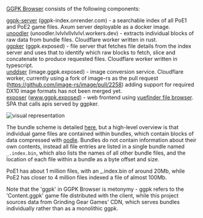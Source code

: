 [GGPK Browser](https://www.ggpk.exposed) consists of the following components:

[ggpk-server](https://github.com/ggpk-exposed/ggpk-index-server) (ggpk-index.onrender.com) - a searchable index of all PoE1 and PoE2 game files. Axum server deployable as a docker image.  
[unoodler](https://github.com/ggpk-exposed/unoodler) (unoodler.lvlvlvllvlvlvl.workers.dev) - extracts individual blocks of raw data from bundle files. Cloudflare worker written in rust.  
[ggpker](https://github.com/ggpk-exposed/ggpker) (ggpk.exposed) - file server that fetches file details from the index server and uses that to identify which raw blocks to fetch, slice and concatenate to produce requested files. Cloudflare worker written in typescript.  
[unddser](https://github.com/ggpk-exposed/unddser) (image.ggpk.exposed) - image conversion service. Cloudflare worker, currently using a fork of image-rs as the pull request (https://github.com/image-rs/image/pull/2258) adding support for required DX10 image formats has not been merged yet.  
[exposer](https://github.com/ggpk-exposed/exposer) (www.ggpk.exposed) - web frontend using [vuefinder file browser](https://github.com/n1crack/vuefinder). SPA that calls apis served by ggpker.  

![visual representation](https://github.com/user-attachments/assets/e0c954fb-8d20-4da9-a604-88b518541968)

The bundle scheme is detailed [here](https://github.com/poe-tool-dev/ggpk.discussion/wiki/Bundle-scheme), but a high-level overview is that individual game files are contained within bundles, which contain blocks of data compressed with [oodle](https://www.radgametools.com/oodle.htm). Bundles do not contain information about their own contents, instead all file entries are listed in a single bundle named `_.index.bin`, which also lists the names of all other bundle files, and the location of each file within a bundle as a byte offset and size.

PoE1 has about 1 million files, with an _.index.bin of around 20Mb, while PoE2 has closer to 4 million files indexed a file of almost 100Mb.

Note that the 'ggpk' in GGPK Browser is metonymy - ggpk refers to the 'Content.ggpk' game file distributed with the client, while this project sources data from Grinding Gear Games' CDN, which serves bundles individually rather than as a monolithic ggpk.
